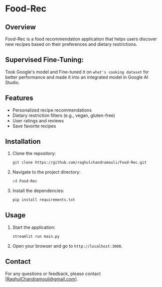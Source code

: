 # Food-Rec

## Overview
Food-Rec is a food recommendation application that helps users discover new recipes based on their preferences and dietary restrictions.


## Supervised Fine-Tuning:
Took Google's model and Fine-tuned it on `what's cooking dataset` for better performance and made it into an integrated model in Google AI Studio. 

## Features
- Personalized recipe recommendations
- Dietary restriction filters (e.g., vegan, gluten-free)
- User ratings and reviews
- Save favorite recipes

## Installation
1. Clone the repository:
    ```bash
    git clone https://github.com/raghulchandramouli/Food-Rec.git
    ```
2. Navigate to the project directory:
    ```bash
    cd Food-Rec
    ```
3. Install the dependencies:
    ```bash
    pip install requirements.txt
    ```

## Usage
1. Start the application:
    ```bash
    streamlit run main.py
    ```
2. Open your browser and go to `http://localhost:3000`.

## Contact
For any questions or feedback, please contact [RaghulChandramouli@gmail.com].
